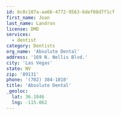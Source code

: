 ```yaml
---
id: 6c0c107a-aa66-4772-9563-6def08d7f1cf
first_name: Joan
last_name: Landron
license: DMD
services:
  - dentist
category: Dentists
org_name: 'Absolute Dental'
address: '169 N. Nellis Blvd.'
city: 'Las Vegas'
state: NV
zip: '89131'
phone: '(702) 384-1010'
title: 'Absolute Dental'
_geoloc:
  lat: 36.1846
  lng: -115.062
---
```

